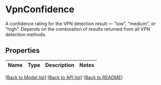 # VpnConfidence
A confidence rating for the VPN detection result — \"low\", \"medium\", or \"high\". Depends on the combination of results returned from all VPN detection methods.


## Properties
Name | Type | Description | Notes
------------ | ------------- | ------------- | -------------

[[Back to Model list]](../README.md#documentation-for-models) [[Back to API list]](../README.md#documentation-for-api-endpoints) [[Back to README]](../README.md)

